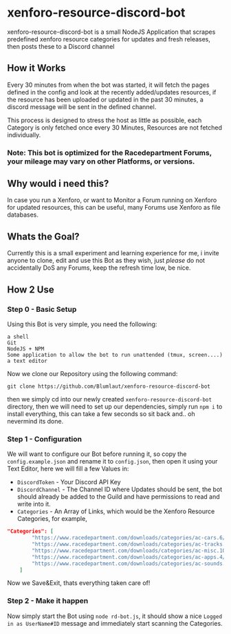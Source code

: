 # xenforo-resource-discord-bot

xenforo-resource-discord-bot is a small NodeJS Application that scrapes predefined xenforo resource categories for updates and fresh releases, then posts these to a Discord channel


## How it Works

Every 30 minutes from when the bot was started, it will fetch the pages defined in the config and look at the recently added/updates resources, if the resource has been uploaded or updated in the past 30 minutes, a discord message will be sent in the defined channel.

This process is designed to stress the host as little as possible, each Category is only fetched once every 30 Minutes, Resources are not fetched individually.

### Note: This bot is optimized for the Racedepartment Forums, your mileage may vary on other Platforms, or versions.

## Why would i need this?

In case you run a Xenforo, or want to Monitor a Forum running on Xenforo for updated resources, this can be useful, many Forums use Xenforo as file databases.

## Whats the Goal?

Currently this is a small experiment and learning experience for me, i invite anyone to clone, edit and use this Bot as they wish, just _please_ do not accidentally DoS any Forums, keep the refresh time low, be nice.

## How 2 Use

### Step 0 - Basic Setup

Using this Bot is very simple, you need the following:

```
a shell
Git
NodeJS + NPM
Some application to allow the bot to run unattended (tmux, screen....)
a text editor
```


Now we clone our Repository using the following command:

```
git clone https://github.com/Blumlaut/xenforo-resource-discord-bot
```

then we simply cd into our newly created `xenforo-resource-discord-bot` directory, then we will need to set up our dependencies, simply run `npm i` to install everything, this can take a few seconds so sit back and.. oh nevermind its done.

### Step 1 - Configuration

We will want to configure our Bot before running it, so copy the `config.example.json` and rename it to `config.json`, then open it using your Text Editor, here we will fill a few Values in:

- `DiscordToken` - Your Discord API Key
- `DiscordChannel` - The Channel ID where Updates should be sent, the bot should already be added to the Guild and have permissions to read and write into it.
- `Categories` - An Array of Links, which would be the Xenforo Resource Categories, for example, 
```json
"Categories": [
        "https://www.racedepartment.com/downloads/categories/ac-cars.6/",
        "https://www.racedepartment.com/downloads/categories/ac-tracks.8/",
        "https://www.racedepartment.com/downloads/categories/ac-misc.10/",
        "https://www.racedepartment.com/downloads/categories/ac-apps.4/",
        "https://www.racedepartment.com/downloads/categories/ac-sounds.9/"
    ]
```


Now we Save&Exit, thats everything taken care of!


### Step 2 - Make it happen

Now simply start the Bot using `node rd-bot.js`, it should show a nice `Logged in as UserName#ID` message and immediately start scanning the Categories.
